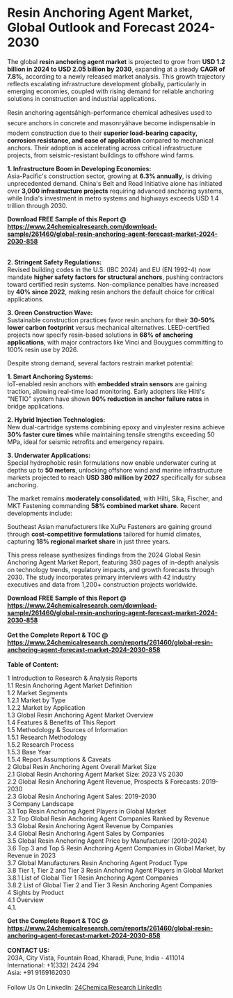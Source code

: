 <h1>Resin Anchoring Agent Market, Global Outlook and Forecast 2024-2030</h1><p>The global <strong>resin anchoring agent market</strong> is projected to grow from <strong>USD 1.2 billion in 2024 to USD 2.05 billion by 2030</strong>, expanding at a steady <strong>CAGR of 7.8%</strong>, according to a newly released market analysis. This growth trajectory reflects escalating infrastructure development globally, particularly in emerging economies, coupled with rising demand for reliable anchoring solutions in construction and industrial applications.</p><p>Resin anchoring agentsâhigh-performance chemical adhesives used to secure anchors in concrete and masonryâhave become indispensable in modern construction due to their <strong>superior load-bearing capacity, corrosion resistance, and ease of application</strong> compared to mechanical anchors. Their adoption is accelerating across critical infrastructure projects, from seismic-resistant buildings to offshore wind farms.</p><p><strong>1. Infrastructure Boom in Developing Economies:</strong><br>
Asia-Pacific's construction sector, growing at <strong>6.3% annually</strong>, is driving unprecedented demand. China's Belt and Road Initiative alone has initiated over <strong>3,000 infrastructure projects</strong> requiring advanced anchoring systems, while India's investment in metro systems and highways exceeds USD 1.4 trillion through 2030.</p><div><b>Download FREE Sample of this Report @ 
            <a href="https://www.24chemicalresearch.com/download-sample/261460/global-resin-anchoring-agent-forecast-market-2024-2030-858">
            https://www.24chemicalresearch.com/download-sample/261460/global-resin-anchoring-agent-forecast-market-2024-2030-858</a></b></div><br><p><strong>2. Stringent Safety Regulations:</strong><br>
Revised building codes in the U.S. (IBC 2024) and EU (EN 1992-4) now mandate <strong>higher safety factors for structural anchors</strong>, pushing contractors toward certified resin systems. Non-compliance penalties have increased by <strong>40% since 2022</strong>, making resin anchors the default choice for critical applications.</p><p><strong>3. Green Construction Wave:</strong><br>
Sustainable construction practices favor resin anchors for their <strong>30-50% lower carbon footprint</strong> versus mechanical alternatives. LEED-certified projects now specify resin-based solutions in <strong>68% of anchoring applications</strong>, with major contractors like Vinci and Bouygues committing to 100% resin use by 2026.</p><p>Despite strong demand, several factors restrain market potential:</p><p><strong>1. Smart Anchoring Systems:</strong><br>
IoT-enabled resin anchors with <strong>embedded strain sensors</strong> are gaining traction, allowing real-time load monitoring. Early adopters like Hilti's "NETIO" system have shown <strong>90% reduction in anchor failure rates</strong> in bridge applications.</p><p><strong>2. Hybrid Injection Technologies:</strong><br>
New dual-cartridge systems combining epoxy and vinylester resins achieve <strong>30% faster cure times</strong> while maintaining tensile strengths exceeding 50 MPa, ideal for seismic retrofits and emergency repairs.</p><p><strong>3. Underwater Applications:</strong><br>
Special hydrophobic resin formulations now enable underwater curing at depths up to <strong>50 meters</strong>, unlocking offshore wind and marine infrastructure markets projected to reach <strong>USD 380 million by 2027</strong> specifically for subsea anchoring.</p><p>The market remains <strong>moderately consolidated</strong>, with Hilti, Sika, Fischer, and MKT Fastening commanding <strong>58% combined market share</strong>. Recent developments include:</p><p>Southeast Asian manufacturers like XuPu Fasteners are gaining ground through <strong>cost-competitive formulations</strong> tailored for humid climates, capturing <strong>18% regional market share</strong> in just three years.</p><p>This press release synthesizes findings from the 2024 Global Resin Anchoring Agent Market Report, featuring 380 pages of in-depth analysis on technology trends, regulatory impacts, and growth forecasts through 2030. The study incorporates primary interviews with 42 industry executives and data from 1,200+ construction projects worldwide.</p><div><b>Download FREE Sample of this Report @ 
            <a href="https://www.24chemicalresearch.com/download-sample/261460/global-resin-anchoring-agent-forecast-market-2024-2030-858">
            https://www.24chemicalresearch.com/download-sample/261460/global-resin-anchoring-agent-forecast-market-2024-2030-858</a></b></div><br><div><b>Get the Complete Report & TOC @ 
            <a href="https://www.24chemicalresearch.com/reports/261460/global-resin-anchoring-agent-forecast-market-2024-2030-858">
            https://www.24chemicalresearch.com/reports/261460/global-resin-anchoring-agent-forecast-market-2024-2030-858</a></b></div><br>
            <b>Table of Content:</b><p>1 Introduction to Research & Analysis Reports<br />
    1.1 Resin Anchoring Agent Market Definition<br />
    1.2 Market Segments<br />
        1.2.1 Market by Type<br />
        1.2.2 Market by Application<br />
    1.3 Global Resin Anchoring Agent Market Overview<br />
    1.4 Features & Benefits of This Report<br />
    1.5 Methodology & Sources of Information<br />
        1.5.1 Research Methodology<br />
        1.5.2 Research Process<br />
        1.5.3 Base Year<br />
        1.5.4 Report Assumptions & Caveats<br />
2 Global Resin Anchoring Agent Overall Market Size<br />
    2.1 Global Resin Anchoring Agent Market Size: 2023 VS 2030<br />
    2.2 Global Resin Anchoring Agent Revenue, Prospects & Forecasts: 2019-2030<br />
    2.3 Global Resin Anchoring Agent Sales: 2019-2030<br />
3 Company Landscape<br />
    3.1 Top Resin Anchoring Agent Players in Global Market<br />
    3.2 Top Global Resin Anchoring Agent Companies Ranked by Revenue<br />
    3.3 Global Resin Anchoring Agent Revenue by Companies<br />
    3.4 Global Resin Anchoring Agent Sales by Companies<br />
    3.5 Global Resin Anchoring Agent Price by Manufacturer (2019-2024)<br />
    3.6 Top 3 and Top 5 Resin Anchoring Agent Companies in Global Market, by Revenue in 2023<br />
    3.7 Global Manufacturers Resin Anchoring Agent Product Type<br />
    3.8 Tier 1, Tier 2 and Tier 3 Resin Anchoring Agent Players in Global Market<br />
        3.8.1 List of Global Tier 1 Resin Anchoring Agent Companies<br />
        3.8.2 List of Global Tier 2 and Tier 3 Resin Anchoring Agent Companies<br />
4 Sights by Product<br />
    4.1 Overview<br />
        4.1.</p><div><b>Get the Complete Report & TOC @ 
            <a href="https://www.24chemicalresearch.com/reports/261460/global-resin-anchoring-agent-forecast-market-2024-2030-858">
            https://www.24chemicalresearch.com/reports/261460/global-resin-anchoring-agent-forecast-market-2024-2030-858</a></b></div><br><b>CONTACT US:</b><br>
            203A, City Vista, Fountain Road, Kharadi, Pune, India - 411014<br>
            International: +1(332) 2424 294<br>
            Asia: +91 9169162030 <br><br>
            Follow Us On LinkedIn: <a href="https://www.linkedin.com/company/24chemicalresearch/">24ChemicalResearch LinkedIn</a>
